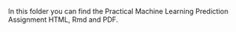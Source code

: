 In this folder you can find the Practical Machine Learning Prediction Assignment HTML, Rmd and PDF.
